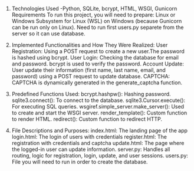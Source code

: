 1. Technologies Used
-Python, SQLite, bcrypt, HTML, WSGI, Gunicorn
Requirements
To run this project, you will need to prepare:
Linux or Windows Subsystem for Linux (WSL) on Windows (because Gunicorn can be run only on Linux).
Need to run first users.py separete from the server so it can use database.

2. Implemented Functionalities and How They Were Realized:
User Registration:
Using a POST request to create a new user.The password is hashed using bcrypt.
User Login:
Checking the database for email and password. bcrypt is used to verify the password.
Account Update:
User update their information (first name, last name, email, and password) using a POST request to update database.
CAPTCHA:
CAPTCHA is dynamically generated in the generate_captcha function.

3. Predefined Functions Used:
bcrypt.hashpw(): Hashing password.
sqlite3.connect(): To connect to the database.
sqlite3.Cursor.execute(): For executing SQL queries.
wsgiref.simple_server.make_server(): Used to create and start the WSGI server.
render_template(): Custom function to render HTML.
redirect(): Custom function to redirect HTTP.

4. File Descriptions and Purposes:
index.html: The landing page of the app
login.html: The login of users with credentials
register.html: The registration with credentials and captcha
update.html: The page where the logged-in user can update information.
server.py: Handles all routing, logic for registration, login, update, and user sessions.
users.py: File you will need to run in order to create the database. 

